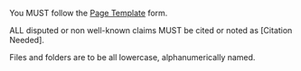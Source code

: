 You MUST follow the [Page Template](pagetemplate.md) form.

ALL disputed or non well-known claims MUST be cited or noted as [Citation Needed].

Files and folders are to be all lowercase, alphanumerically named.

